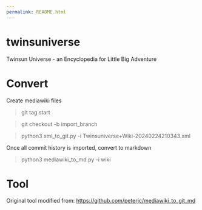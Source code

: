 ```yaml
---
permalink: README.html
---
```


# twinsuniverse
Twinsun Universe - an Encyclopedia for Little Big Adventure

# Convert

Create mediawiki files

> git tag start

> git checkout -b import_branch

> python3 xml_to_git.py -i Twinsuniverse+Wiki-20240224210343.xml

Once all commit history is imported, convert to markdown

> python3 mediawiki_to_md.py -i wiki


# Tool

Original tool modified from: https://github.com/peterjc/mediawiki_to_git_md
